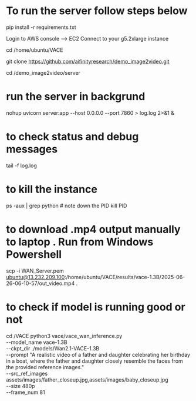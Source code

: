 # To run the server follow steps below

pip install -r requirements.txt

Login to AWS console --> EC2 Connect to your g5.2xlarge instance

cd /home/ubuntu/VACE

git clone https://github.com/aifinityresearch/demo_image2video.git

cd /demo_image2video/server
# run the server in backgrund 
nohup uvicorn server:app --host 0.0.0.0 --port 7860 > log.log 2>&1 &
# to check status and debug messages
tail -f log.log 
# to kill the instance 
ps -aux | grep python # note down the PID
kill PID

# to download .mp4 output manually to laptop . Run from Windows Powershell 

scp -i WAN_Server.pem ubuntu@13.232.209.100:/home/ubuntu/VACE/results/vace-1.3B/2025-06-26-06-10-57/out_video.mp4 .

# to check if model is running good or not 
cd /VACE
python3 vace/vace_wan_inference.py \
  --model_name vace-1.3B \
  --ckpt_dir ./models/Wan2.1-VACE-1.3B \
  --prompt "A realistic video of a father and daughter celebrating her birthday in a boat, where the father and daughter closely resemble the faces from the provided reference images." \
  --src_ref_images assets/images/father_closeup.jpg,assets/images/baby_closeup.jpg \
  --size 480p \
  --frame_num 81




